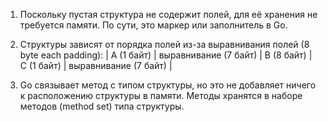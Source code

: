1. Поскольку пустая структура не содержит полей, для её хранения не требуется памяти. По сути, это маркер или заполнитель в Go.

2. Структуры зависят от порядка полей из-за выравнивания полей (8 byte each padding):
| A (1 байт) | выравнивание (7 байт) | B (8 байт) | C (1 байт) | выравнивание (7 байт) |

3. Go связывает метод с типом структуры, но это не добавляет ничего к расположению структуры в памяти. Методы хранятся в наборе методов (method set) типа структуры.